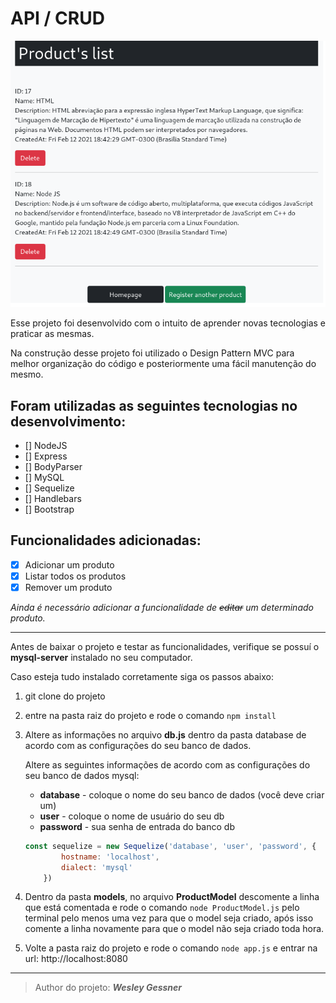 # API / CRUD

<img src="./images/api-product.png">

Esse projeto foi desenvolvido com o intuito de aprender novas tecnologias e praticar as mesmas.

Na construção desse projeto foi utilizado o Design Pattern MVC para melhor organização do código e posteriormente uma fácil manutenção do mesmo. 


## Foram utilizadas as seguintes tecnologias no desenvolvimento:

- [] NodeJS
- [] Express
- [] BodyParser
- [] MySQL
- [] Sequelize
- [] Handlebars
- [] Bootstrap

## Funcionalidades adicionadas:

- [x] Adicionar um produto
- [x] Listar todos os produtos
- [x] Remover um produto

*Ainda é necessário adicionar a funcionalidade de ~~editar~~ um determinado produto.*

------------



Antes de baixar o projeto e testar as funcionalidades, verifique se possuí o **mysql-server** instalado no seu computador. 

Caso esteja tudo instalado corretamente siga os passos abaixo:

1. git clone do projeto

2.  entre na pasta raiz do projeto e rode o comando `npm install` 

3. Altere as informações no arquivo **db.js** dentro da pasta database de acordo com as configurações do seu banco de dados.

	Altere as seguintes informações de acordo com as configurações do seu banco de dados mysql:

	- **database** - coloque o nome do seu banco de dados (você deve criar um)
	- **user** - coloque o nome de usuário do seu db
	- **password** - sua senha de entrada do banco db

	```js
	const sequelize = new Sequelize('database', 'user', 'password', {
			hostname: 'localhost',
			dialect: 'mysql'
		})
	```

4. Dentro da pasta **models**, no arquivo **ProductModel** descomente a linha que está comentada e rode o comando `node ProductModel.js` pelo terminal pelo menos uma vez para que o model seja criado, após isso comente a linha novamente para que o model não seja criado toda hora. 

5. Volte a pasta raiz do projeto e rode o comando `node app.js` e entrar na url: http://localhost:8080


------------


> Author do projeto: ***Wesley Gessner***
